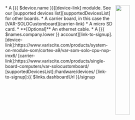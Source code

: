 <img style="float: right;padding-left: 10px;" src="/img/{{ $device.id }}/{{ $device.id }}.jpg" width="30%">
* A [{{ $device.name }}][device-link] modulde. See our [supported devices list][supportedDevicesList] for other boards.
* A carrier board, in this case the [VAR-SOLOCustomboard](carrier-link)
* A micro SD card.
* **[Optional]** An ethernet cable.
* A [{{ $names.company.lower }} account][link-to-signup].
 [device-link]:https://www.variscite.com/products/system-on-module-som/cortex-a9/var-som-solo-cpu-nxp-imx6/
 [carrier-link]:https://www.variscite.com/products/single-board-computers/var-solocustomboard/
[supportedDevicesList]:/hardware/devices/ 
[link-to-signup]:{{ $links.dashboardUrl }}/signup
